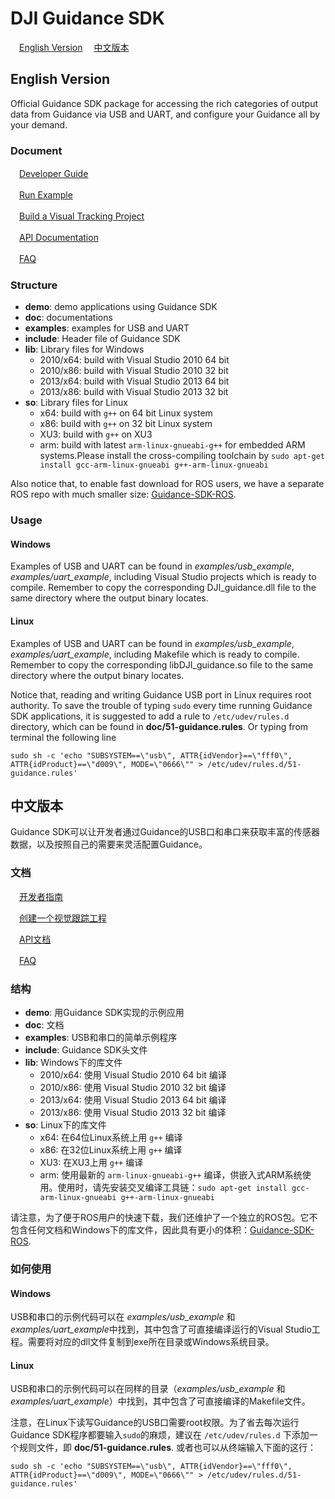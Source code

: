 # DJI Guidance SDK

　[English Version](#english-version)
　[中文版本](#中文版本)

## English Version
Official Guidance SDK package for accessing the rich categories of output data from Guidance via USB and UART, and configure your Guidance all by your demand.

### Document

　[Developer Guide](doc/Guides/Developer_Guide/en/DeveloperGuide_en.md)

　[Run Example](doc/Guides/RunExample/runExample.md)

　[Build a Visual Tracking Project](doc/Guides/Visual_Tracking_tutorial/visual_Tracking_tutorial_en.md)

　[API Documentation](doc/Guidance_SDK_API/Guidance_SDK_API_en.md)
 
　[FAQ](doc/FAQ_en.md)

### Structure

-	**demo**: demo applications using Guidance SDK
-	**doc**: documentations
-	**examples**: examples for USB and UART
-	**include**: Header file of Guidance SDK 
-	**lib**: Library files for Windows
	- 2010/x64: build with Visual Studio 2010 64 bit
	- 2010/x86: build with Visual Studio 2010 32 bit
	- 2013/x64: build with Visual Studio 2013 64 bit
	- 2013/x86: build with Visual Studio 2013 32 bit
-	**so**: Library files for Linux	
	- x64: build with `g++` on 64 bit Linux system
	- x86: build with `g++` on 32 bit Linux system
	- XU3: build with `g++` on XU3
	- arm: build with latest `arm-linux-gnueabi-g++` for embedded ARM systems.Please install the cross-compiling toolchain by `sudo apt-get install gcc-arm-linux-gnueabi g++-arm-linux-gnueabi`

Also notice that, to enable fast download for ROS users, we have a separate ROS repo with much smaller size: [Guidance-SDK-ROS](https://github.com/dji-sdk/Guidance-SDK-ROS).

### Usage

#### Windows 

Examples of USB and UART can be found in *examples/usb\_example*, *examples/uart\_example*,	including Visual Studio projects which is ready to compile. Remember to copy the corresponding DJI_guidance.dll file to the same directory where the output binary locates.  

#### Linux

Examples of USB and UART can be found in *examples/usb\_example*, *examples/uart\_example*,	including Makefile which is ready to compile. Remember to copy the corresponding libDJI_guidance.so file to the same directory where the output binary locates. 

Notice that, reading and writing Guidance USB port in Linux requires root authority. To save the trouble of typing `sudo` every time running Guidance SDK applications, it is suggested to add a rule to `/etc/udev/rules.d` directory, which can be found in **doc/51-guidance.rules**. Or typing from terminal the following line

	sudo sh -c 'echo "SUBSYSTEM==\"usb\", ATTR{idVendor}==\"fff0\", ATTR{idProduct}==\"d009\", MODE=\"0666\"" > /etc/udev/rules.d/51-guidance.rules'


## 中文版本
Guidance SDK可以让开发者通过Guidance的USB口和串口来获取丰富的传感器数据，以及按照自己的需要来灵活配置Guidance。

### 文档
　[开发者指南](doc/Guides/Developer_Guide/cn/DeveloperGuide_cn.md)　

　[创建一个视觉跟踪工程](doc/Guides/Visual_Tracking_tutorial/visual_Tracking_tutorial_cn.md)

　[API文档](doc/Guidance_SDK_API/Guidance_SDK_API_cn.md)

　[FAQ](doc/FAQ_cn.md)

### 结构

-	**demo**: 用Guidance SDK实现的示例应用
-	**doc**: 文档
-	**examples**: USB和串口的简单示例程序
-	**include**: Guidance SDK头文件 
-	**lib**: Windows下的库文件
	- 2010/x64: 使用 Visual Studio 2010 64 bit 编译
	- 2010/x86: 使用 Visual Studio 2010 32 bit 编译
	- 2013/x64: 使用 Visual Studio 2013 64 bit 编译
	- 2013/x86: 使用 Visual Studio 2013 32 bit 编译
-	**so**: Linux下的库文件	
	- x64: 在64位Linux系统上用 `g++` 编译
	- x86: 在32位Linux系统上用 `g++` 编译
	- XU3: 在XU3上用 `g++` 编译 
	- arm: 使用最新的 `arm-linux-gnueabi-g++` 编译，供嵌入式ARM系统使用。使用时，请先安装交叉编译工具链：`sudo apt-get install gcc-arm-linux-gnueabi g++-arm-linux-gnueabi`

请注意，为了便于ROS用户的快速下载，我们还维护了一个独立的ROS包。它不包含任何文档和Windows下的库文件，因此具有更小的体积：[Guidance-SDK-ROS](https://github.com/dji-sdk/Guidance-SDK-ROS).

### 如何使用
#### Windows 

USB和串口的示例代码可以在 *examples/usb\_example* 和 *examples/uart\_example*中找到，其中包含了可直接编译运行的Visual Studio工程。需要将对应的dll文件复制到exe所在目录或Windows系统目录。

#### Linux

USB和串口的示例代码可以在同样的目录（*examples/usb\_example* 和 *examples/uart\_example*）中找到，其中包含了可直接编译的Makefile文件。

注意，在Linux下读写Guidance的USB口需要root权限。为了省去每次运行Guidance SDK程序都要输入`sudo`的麻烦，建议在 `/etc/udev/rules.d` 下添加一个规则文件，即 **doc/51-guidance.rules**. 或者也可以从终端输入下面的这行：

	sudo sh -c 'echo "SUBSYSTEM==\"usb\", ATTR{idVendor}==\"fff0\", ATTR{idProduct}==\"d009\", MODE=\"0666\"" > /etc/udev/rules.d/51-guidance.rules'



